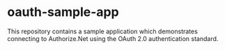 # oauth-sample-app
This repository contains a sample application which demonstrates connecting to Authorize.Net using the OAuth 2.0 authentication standard.
